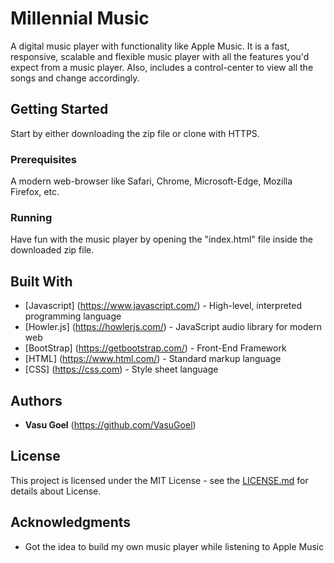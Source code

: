 # Millennial Music

A digital music player with functionality like Apple Music. It is a fast, responsive, scalable and flexible music player with all the features you'd expect from a music player. Also, includes a control-center to view all the songs and change accordingly.

## Getting Started

Start by either downloading the zip file or clone with HTTPS.

### Prerequisites

A modern web-browser like Safari, Chrome, Microsoft-Edge, Mozilla Firefox, etc.

### Running

Have fun with the music player by opening the "index.html" file inside the downloaded zip file.

## Built With

* [Javascript] (https://www.javascript.com/) - High-level, interpreted programming language
* [Howler.js] (https://howlerjs.com/) - JavaScript audio library for modern web
* [BootStrap] (https://getbootstrap.com/) - Front-End Framework
* [HTML] (https://www.html.com/) - Standard markup language
* [CSS] (https://css.com) - Style sheet language

## Authors

* **Vasu Goel** (https://github.com/VasuGoel)

## License

This project is licensed under the MIT License - see the [LICENSE.md](https://github.com/VasuGoel/Music-Player/blob/master/LICENSE) for details about License.
## Acknowledgments

* Got the idea to build my own music player while listening to Apple Music
